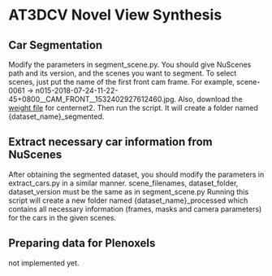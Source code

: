 # AT3DCV Novel View Synthesis

## Car Segmentation
Modify the parameters in segment_scene.py. You should give NuScenes path and its version, and
the scenes you want to segment. To select scenes, just put the name of the first front cam frame.
For example, scene-0061 -> n015-2018-07-24-11-22-45+0800__CAM_FRONT__1532402927612460.jpg. Also, 
download the [weight file](https://syncandshare.lrz.de/getlink/fiHCQqo2CsCJAjk6YSUt2kEU/centernet2_checkpoint.pth) 
for centernet2. Then run the script. It will create a folder named {dataset_name}_segmented.

## Extract necessary car information from NuScenes
After obtaining the segmented dataset, you should modify the parameters in extract_cars.py in a
similar manner. scene_filenames, dataset_folder, dataset_version must be the same as in segment_scene.py
Running this script will create a new folder named {dataset_name}_processed which contains all necessary
information (frames, masks and camera parameters) for the cars in the given scenes.

## Preparing data for Plenoxels
not implemented yet.